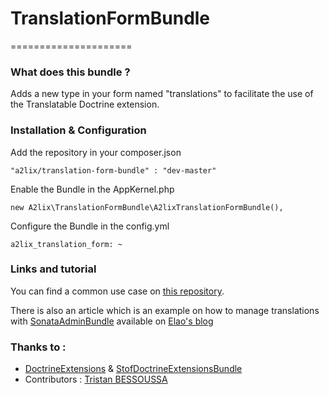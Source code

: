 # TranslationFormBundle
=====================

### What does this bundle ?

Adds a new type in your form named "translations" to facilitate the use of the Translatable Doctrine extension.


### Installation & Configuration

Add the repository in your composer.json

    "a2lix/translation-form-bundle" : "dev-master"

Enable the Bundle in the AppKernel.php

    new A2lix\TranslationFormBundle\A2lixTranslationFormBundle(),

Configure the Bundle in the config.yml

    a2lix_translation_form: ~

### Links and tutorial
You can find a common use case on [this repository](https://github.com/a2lix/DemoTranslationBundle).

There is also an article which is an example on how to manage translations with [SonataAdminBundle](https://github.com/sonata-project/SonataAdminBundle) available on [Elao's blog](http://www.elao.com/blog/symfony-2/doctrine-2/how-to-manage-translations-for-your-object-using-sonataadminbundle.html)

### Thanks to :
- [DoctrineExtensions][] & [StofDoctrineExtensionsBundle][]
- Contributors : [Tristan BESSOUSSA][]



[DoctrineExtensions]: https://github.com/l3pp4rd/DoctrineExtensions
[StofDoctrineExtensionsBundle]: https://github.com/stof/StofDoctrineExtensionsBundle
[Tristan BESSOUSSA]: https://github.com/tristanbes
